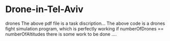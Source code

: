 # Drone-in-Tel-Aviv
drones
The above pdf file is a task discription...
The above code is a drones fight simulation program, which is perfectly working if numberOfDrones == numberOfAltitudes
there is some work to be done ....
